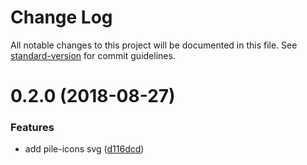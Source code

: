 # Change Log

All notable changes to this project will be documented in this file. See [standard-version](https://github.com/conventional-changelog/standard-version) for commit guidelines.

<a name="0.2.0"></a>
# 0.2.0 (2018-08-27)


### Features

* add pile-icons svg ([d116dcd](https://github.com/renmm/pile-icons/commit/d116dcd))
